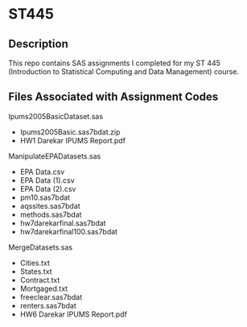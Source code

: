# ST445

## Description
This repo contains SAS assignments I completed for my ST 445 (Introduction to Statistical Computing and Data Management) course.

## Files Associated with Assignment Codes
Ipums2005BasicDataset.sas
- Ipums2005Basic.sas7bdat.zip
- HW1 Darekar IPUMS Report.pdf

ManipulateEPADatasets.sas
- EPA Data.csv
- EPA Data (1).csv
- EPA Data (2).csv
- pm10.sas7bdat
- aqssites.sas7bdat
- methods.sas7bdat
- hw7darekarfinal.sas7bdat
- hw7darekarfinal100.sas7bdat

MergeDatasets.sas
- Cities.txt
- States.txt
- Contract.txt
- Mortgaged.txt
- freeclear.sas7bdat
- renters.sas7bdat
- HW6 Darekar IPUMS Report.pdf


